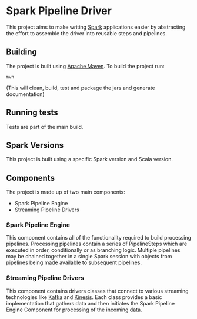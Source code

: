 # Spark Pipeline Driver
This project aims to make writing [Spark](http://spark.apache.org) applications easier by abstracting the effort to assemble the driver into
reusable steps and pipelines.

## Building
The project is built using [Apache Maven](http://maven.apache.org/).
To build the project run:

	mvn

(This will clean, build, test and package the jars and generate documentation)

## Running tests
Tests are part of the main build.

## Spark Versions
This project is built using a specific Spark version and Scala version.

## Components
The project is made up of two main components:

* Spark Pipeline Engine
* Streaming Pipeline Drivers

### Spark Pipeline Engine
This component contains all of the functionality required to build processing pipelines. Processing pipelines contain a
series of PipelineSteps which are executed in order, conditionally or as branching logic. Multiple pipelines may be
chained together in a single Spark session with objects from pipelines being made available to subsequent pipelines.

### Streaming Pipeline Drivers
This component contains drivers classes that connect to various streaming technologies like [Kafka](http://kafka.apache.org/) and [Kinesis](https://aws.amazon.com/kinesis/). Each
class provides a basic implementation that gathers data and then initiates the Spark Pipeline Engine Component for
processing of the incoming data.